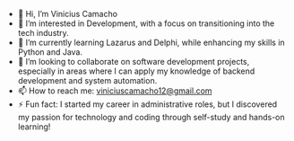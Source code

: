 - 👋 Hi, I’m Vinicius Camacho
- 👀 I’m interested in Development, with a focus on transitioning into the tech industry.
- 🌱 I’m currently learning Lazarus and Delphi, while enhancing my skills in Python and Java.
- 💞️ I’m looking to collaborate on software development projects, especially in areas where I can apply my knowledge of backend development and system automation.
- 📫 How to reach me: viniciuscamacho12@gmail.com
- ⚡ Fun fact: I started my career in administrative roles, but I discovered my passion for technology and coding through self-study and hands-on learning!

<!---
viniciuscamacho230/viniciuscamacho230 is a ✨ special ✨ repository because its `README.md` (this file) appears on your GitHub profile.
You can click the Preview link to take a look at your changes.
--->
